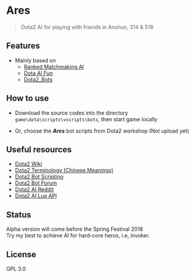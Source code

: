 # Ares
> Dota2 AI for playing with friends in Anshun, 314 & 518

## Features
+ Mainly based on 
    + [Ranked Matchmaking AI](https://github.com/adamqqqplay/dota2ai)
    + [Dota AI Fun](https://github.com/tontyoutoure/DOTA2-AI-Fun)
    + [Dota2_Bots](https://github.com/furiouspuppy/Dota2_Bots)

## How to use
+ Download the source codes into the directory ```game\dota\scripts\vscripts\bots```, then start game locally

+ Or, choose the *__Ares__* bot scripts from Dota2 workshop (Not upload yet)

## Useful resources
+ [Dota2 Wiki](https://dota2.gamepedia.com/Dota_2_Wiki)
+ [Dota2 Terminology (Chinese Meanings)](http://bbs.duowan.com/thread-35786367-1-1.html)
+ [Dota2 Bot Scripting](https://developer.valvesoftware.com/wiki/Dota_Bot_Scripting)
+ [Dota2 Bot Forum](https://dev.dota2.com/forumdisplay.php?f=497)
+ [Dota2 AI Reddit](https://www.reddit.com/r/dota2AI/)
+ [Dota2 AI Lua API](http://docs.moddota.com/lua_bots/)

## Status 
Alpha version will come before the Spring Festival 2018  
Try my best to achieve AI for hard-core heros, i.e, invoker.

## License
GPL 3.0